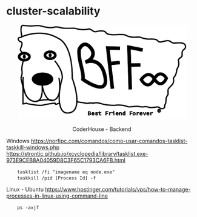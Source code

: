 # cluster-scalability

<p align="center">
  <p align="center">    
    <img src="https://github.com/JesusRamirezGamarra/signature/blob/main/public/img/Logo_Negro.png" alt="BFFs" height="250">    
  </p>
  <p align="center">
       CoderHouse - Backend
  </p>
</p>




Windows
https://norfipc.com/comandos/como-usar-comandos-tasklist-taskkill-windows.php
https://strontic.github.io/xcyclopedia/library/tasklist.exe-973E9CEB8A04059D8C3F65C1793CA6FB.html
```
    tasklist /fi "imagename eq node.exe"
    taskkill /pid [Process Id] -f
```

Linux - Ubuntu
https://www.hostinger.com/tutorials/vps/how-to-manage-processes-in-linux-using-command-line

``` 
    ps -axjf

```
